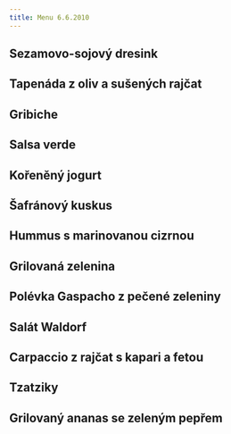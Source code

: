 ```yaml
---
title: Menu 6.6.2010
---
```


## Sezamovo-sojový dresink

## Tapenáda z oliv a sušených rajčat

## Gribiche

## Salsa verde

## Kořeněný jogurt

## Šafránový kuskus

## Hummus s marinovanou cizrnou

## Grilovaná zelenina

## Polévka Gaspacho z pečené zeleniny

## Salát Waldorf

## Carpaccio z rajčat s kapari a fetou

## Tzatziky

## Grilovaný ananas se zeleným pepřem
